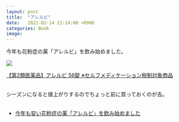 ```yaml
---
layout: post
title:  "アレルビ"
date:   2021-02-14 22:24:00 +0900
categories: Book
image: 
---
```

今年も花粉症の薬「アレルビ」を飲み始めました。


<p><a href="https://www.amazon.co.jp/dp/B01MR4F8K3?&linkCode=li2&tag=peipeipe-22&linkId=b6967d3dbc8198a8e1248bebc9e037b5&language=ja_JP&ref_=as_li_ss_il" target="_blank" rel="nofollow"><img border="0" src="//ws-fe.amazon-adsystem.com/widgets/q?_encoding=UTF8&ASIN=B01MR4F8K3&Format= _SL250_&ID=AsinImage&MarketPlace=JP&ServiceVersion=20070822&WS=1&tag=peipeipe-22&language=ja_JP" ></a><img src="https://ir-jp.amazon-adsystem.com/e/ir?t=peipeipe-22&language=ja_JP&l=li2&o=9&a=B01MR4F8K3" width="1" height="1" border="0" alt="" style="border:none !important; margin:0px !important;" /></p> <p><a href="https://www.amazon.co.jp/dp/B01MR4F8K3?&linkCode=li2&tag=peipeipe-22&linkId=b6967d3dbc8198a8e1248bebc9e037b5&language=ja_JP&ref_=as_li_ss_il" target="_blank" rel="nofollow">【第2類医薬品】アレルビ 56錠 ※セルフメディケーション税制対象商品</a></p><br>
シーズンになると値上がりするのでちょっと前に買っておくのが吉。<br><br>

- [今年も安い花粉症の薬「アレルビ」を飲み始めました](https://www.peipeipe.net/2020-02-11-231726/)